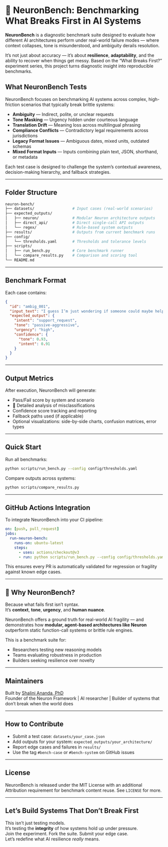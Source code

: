 
# 🧠 NeuronBench: Benchmarking What Breaks First in AI Systems

**NeuronBench** is a diagnostic benchmark suite designed to evaluate how different AI architectures perform under real-world failure modes — where context collapses, tone is misunderstood, and ambiguity derails resolution.

It’s not just about accuracy — it’s about **resilience**, **adaptability**, and the ability to recover when things get messy. Based on the “What Breaks First?” experiment series, this project turns diagnostic insight into reproducible benchmarks.


## What NeuronBench Tests

NeuronBench focuses on benchmarking AI systems across complex, high-friction scenarios that typically break brittle systems:

- **Ambiguity** — Indirect, polite, or unclear requests
- **Tone Masking** — Urgency hidden under courteous language
- **Translation Drift** — Meaning loss across multilingual phrasing
- **Compliance Conflicts** — Contradictory legal requirements across jurisdictions
- **Legacy Format Issues** — Ambiguous dates, mixed units, outdated schemas
- **Mixed Format Inputs** — Inputs combining plain text, JSON, shorthand, or metadata

Each test case is designed to challenge the system’s contextual awareness, decision-making hierarchy, and fallback strategies.

---

##  Folder Structure

```bash
neuron-bench/
├── datasets/                 # Input cases (real-world scenarios)
├── expected_outputs/
│   ├── neuron/               # Modular Neuron architecture outputs
│   ├── direct_api/           # Direct single-call API outputs
│   └── regex/                # Rule-based system outputs
├── results/                  # Outputs from current benchmark runs
├── config/
│   └── thresholds.yaml       # Thresholds and tolerance levels
├── scripts/
│   ├── run_bench.py          # Core benchmark runner
│   └── compare_results.py    # Comparison and scoring tool
└── README.md
```

---

##  Benchmark Format

Each case contains:
```json
{
  "id": "ambig_001",
  "input_text": "I guess I’m just wondering if someone could maybe help.",
  "expected_output": {
    "intent": "support_request",
    "tone": "passive-aggressive",
    "urgency": "high",
    "confidence": {
      "tone": 0.93,
      "intent": 0.91
    }
  }
}
```

---

##  Output Metrics

After execution, NeuronBench will generate:
-  Pass/Fail score by system and scenario
- 🧠 Detailed analysis of misclassifications
-  Confidence score tracking and reporting
-  Fallback paths used (if applicable)
-  Optional visualizations: side-by-side charts, confusion matrices, error types

---

##  Quick Start

Run all benchmarks:
```bash
python scripts/run_bench.py --config config/thresholds.yaml
```

Compare outputs across systems:
```bash
python scripts/compare_results.py
```

---

##  GitHub Actions Integration

To integrate NeuronBench into your CI pipeline:

```yaml
on: [push, pull_request]
jobs:
  run-neuron-bench:
    runs-on: ubuntu-latest
    steps:
      - uses: actions/checkout@v3
      - run: python scripts/run_bench.py --config config/thresholds.yaml
```

This ensures every PR is automatically validated for regression or fragility against known edge cases.

---

## 🧠 Why NeuronBench?

Because what fails first isn’t syntax.  
It’s **context**, **tone**, **urgency**, and **human nuance**.

NeuronBench offers a ground truth for real-world AI fragility — and demonstrates how **modular, agent-based architectures like Neuron** outperform static function-call systems or brittle rule engines.

This is a benchmark suite for:
- Researchers testing new reasoning models
- Teams evaluating robustness in production
- Builders seeking resilience over novelty

---

##  Maintainers

Built by [Shalini Ananda, PhD](https://github.com/ShaliniAnandaPhD)  
Founder of the Neuron Framework | AI researcher | Builder of systems that don’t break when the world does

---

##  How to Contribute

- Submit a test case: `datasets/your_case.json`
- Add outputs for your system: `expected_outputs/your_architecture/`
- Report edge cases and failures in `results/`
- Use the tag `#bench-case` or `#bench-system` on GitHub issues

---

##  License

NeuronBench is released under the MIT License with an additional Attribution requirement for benchmark content reuse. See `LICENSE` for more.

---

##  Let’s Build Systems That Don’t Break First

This isn’t just testing models.  
It’s testing the **integrity** of how systems hold up under pressure.  
Join the experiment. Fork the suite. Submit your edge case.  
Let’s redefine what AI resilience *really* means.

